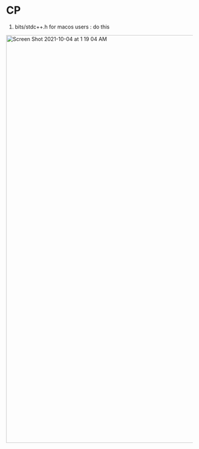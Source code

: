 # CP
1. bits/stdc++.h
for macos users : do this
<img width="1100" alt="Screen Shot 2021-10-04 at 1 19 04 AM" src="https://user-images.githubusercontent.com/74975220/135769238-70756b13-b496-4e4b-8668-5aa9374d2684.png">
